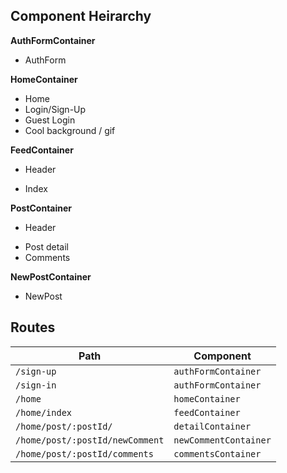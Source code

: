 ## Component Heirarchy

**AuthFormContainer**
 - AuthForm

**HomeContainer**
 - Home
 - Login/Sign-Up
 - Guest Login
 - Cool background / gif

**FeedContainer**
 - Header
  * Index

**PostContainer**
 - Header
  + Post detail
  + Comments


**NewPostContainer**
 - NewPost

## Routes

|Path   | Component   |
|-------|-------------|
| `/sign-up` | `authFormContainer` |
| `/sign-in` | `authFormContainer` |
| `/home` | `homeContainer` |
| `/home/index` | `feedContainer` |
| `/home/post/:postId/` | `detailContainer` |
| `/home/post/:postId/newComment` | `newCommentContainer` |
| `/home/post/:postId/comments` | `commentsContainer` |
